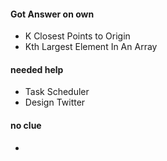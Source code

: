 #### Got Answer on own
- K Closest Points to Origin
- Kth Largest Element In An Array


#### needed help
- Task Scheduler
- Design Twitter


#### no clue
- 